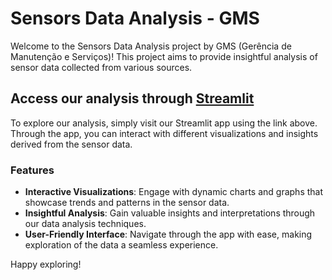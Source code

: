 # Sensors Data Analysis - GMS

Welcome to the Sensors Data Analysis project by GMS (Gerência de Manutenção e Serviços)! This project aims to provide insightful analysis of sensor data collected from various sources.

## Access our analysis through [Streamlit](https://analytics-smartcampus.streamlit.app/)

To explore our analysis, simply visit our Streamlit app using the link above. Through the app, you can interact with different visualizations and insights derived from the sensor data.

### Features

- **Interactive Visualizations**: Engage with dynamic charts and graphs that showcase trends and patterns in the sensor data.
- **Insightful Analysis**: Gain valuable insights and interpretations through our data analysis techniques.
- **User-Friendly Interface**: Navigate through the app with ease, making exploration of the data a seamless experience.


Happy exploring!
